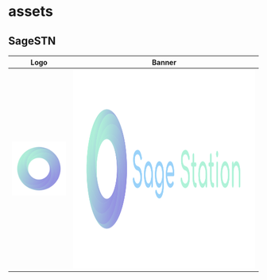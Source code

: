 # assets

## SageSTN
| Logo                                              | Banner                                               |
|---------------------------------------------------|------------------------------------------------------|
| <img src="Organization/SVG/Logo.svg" width="280"> | <img src="Organization/SVG/Banner.svg" height="400"> |